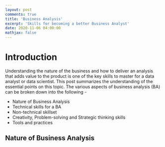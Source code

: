 ```yaml
---
layout: post
comments: true
title: 'Business Analysis'
excerpt: 'Skills for becoming a better Business Analyst'
date: 2020-11-06 04:00:00
mathjax: false
---
```


# Introduction

Understanding the nature of the business and how to deliver an analysis that adds value to the product is one of the key skills to master for a data analyst or data scientist. This post summarizes the understanding of the essential points on this topic. The various aspects of business analysis (BA) can be broken down into the following -

- Nature of Business Analysis
- Technical skills for a BA
- Non-technical skillset
- Creativity, Problem-solving and Strategic thinking skills
- Tools and practices

## Nature of Business Analysis



